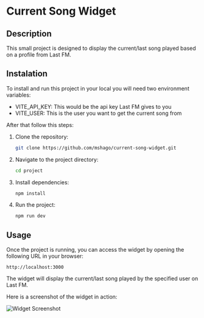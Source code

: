 # Current Song Widget

## Description

This small project is designed to display the current/last song played based on a profile from Last FM.

## Instalation

To install and run this project in your local you will need two environment variables:

- VITE_API_KEY: This would be the api key Last FM gives to you
- VITE_USER: This is the user you want to get the current song from

After that follow this steps:

1. Clone the repository:
   ```sh
   git clone https://github.com/mshago/current-song-widget.git
   ```
2. Navigate to the project directory:
   ```sh
   cd project
   ```
3. Install dependencies:
   ```sh
   npm install
   ```
4. Run the project:
   ```sh
   npm run dev
   ```

## Usage

Once the project is running, you can access the widget by opening the following URL in your browser:

```
http://localhost:3000
```

The widget will display the current/last song played by the specified user on Last FM.

Here is a screenshot of the widget in action:

![Widget Screenshot](current-song-widget.png)
